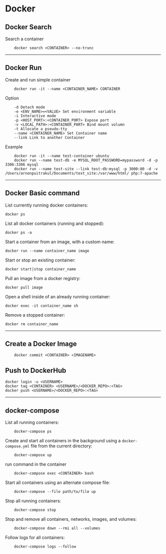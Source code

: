 Docker
===

## Docker Search
Search a container

        docker search <CONTAINER> --no-trunc
---
## Docker Run

Create and run simple container

        docker run -it --name <CONTAINER_NAME> CONTAINER

Option

        -d Detach mode
        -e <ENV_NAME>=<VALUE> Set environment variable
        -i Interactive mode
        -p <HOST_PORT>:<CONTAINER_PORT> Expose port
        -v <LOCAL_PATH>:<CONTAINER_PART> Bind mount volumn
        -t Allocate a pseudo-tty
        --name <CONTAINER_NAME> Set Container name
        --link Link to another Container

Example

        docker run -it --name test-container ubuntu
        docker run --name test-db -e MYSQL_ROOT_PASSWORD=mypassword -d -p 3306:3306 mysql
        docker run --name test-site --link test-db:mysql -p 3000:80 -d -v /Users/arnonpuitrakul/Documents/test_site:/var/www/html/ php:7-apache
---
## Docker Basic command

List currently running docker containers:

    docker ps

List all docker containers (running and stopped):

    docker ps -a

Start a container from an image, with a custom name:

    docker run --name container_name image

Start or stop an existing container:

    docker start|stop container_name

Pull an image from a docker registry:

    docker pull image

Open a shell inside of an already running container:

    docker exec -it container_name sh

Remove a stopped container:

    docker rm container_name

---
## Create a Docker Image

        docker commit <CONTAINER> <IMAGENAME>

## Push to DockerHub
```
docker login -u <USERNAME>
docker tag <CONTAINER> <USERNAME>/<DOCKER_REPO>:<TAG>
docker push <USERNAME>/<DOCKER_REPO>:<TAG>
```

---
## docker-compose

List all running containers:

        docker-compose ps

Create and start all containers in the background using a `docker-compose.yml` file from the current directory:

        docker-compose up 

run command in the container

        docker-compose exec <CONTAINER> bash

Start all containers using an alternate compose file:

        docker-compose --file path/to/file up

Stop all running containers:

        docker-compose stop

Stop and remove all containers, networks, images, and volumes:

        docker-compose down --rmi all --volumes

Follow logs for all containers:

        docker-compose logs --follow